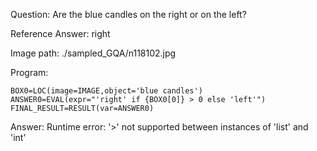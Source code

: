 Question: Are the blue candles on the right or on the left?

Reference Answer: right

Image path: ./sampled_GQA/n118102.jpg

Program:

```
BOX0=LOC(image=IMAGE,object='blue candles')
ANSWER0=EVAL(expr="'right' if {BOX0[0]} > 0 else 'left'")
FINAL_RESULT=RESULT(var=ANSWER0)
```
Answer: Runtime error: '>' not supported between instances of 'list' and 'int'


